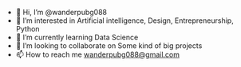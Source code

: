 - 👋 Hi, I’m @wanderpubg088
- 👀 I’m interested in Artificial intelligence, Design, Entrepreneurship, Python
- 🌱 I’m currently learning Data Science
- 💞️ I’m looking to collaborate on Some kind of big projects
- 📫 How to reach me wanderpubg088@gmail.com

